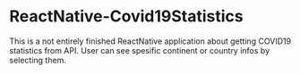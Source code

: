 # ReactNative-Covid19Statistics
This is a not entirely finished ReactNative application about getting COVID19 statistics from API. User can see spesific continent or country infos by selecting them.




